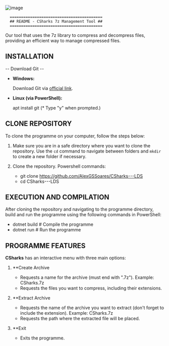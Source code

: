 ![image](https://github.com/AlexGSSoares/CSharks---LDS/assets/168682727/ad66d665-66a4-42a4-9ca2-e0d5f314e482)

      
      =========================================
      ## README - CSharks 7z Management Tool ##
      =========================================
Our tool that uses the 7z library to compress and decompress files, providing an efficient way to manage compressed files.

## INSTALLATION ##


-- Download Git --
- **Windows:** 

	Download Git via [official link](https://git-scm.com/download/win).

- **Linux (via PowerShell):**

  	apt install git
  	(* Type "y" when prompted.)

  
## CLONE REPOSITORY ##

To clone the programme on your computer, follow the steps below:

1. Make sure you are in a safe directory where you want to clone the repository. Use the `cd` command to navigate between folders and `mkdir` to create a new folder if necessary.

2. Clone the repository. Powershell commands:
   - git clone https://github.com/AlexGSSoares/CSharks---LDS
   - cd CSharks---LDS

## EXECUTION AND COMPILATION ##

After cloning the repository and navigating to the programme directory, build and run the programme using the following commands in PowerShell:

- dotnet build # Compile the programme
- dotnet run # Run the programme

## PROGRAMME FEATURES ##

**CSharks** has an interactive menu with three main options:

1. **Create Archive
   - Requests a name for the archive (must end with ".7z"). Example: CSharks.7z
   - Requests the files you want to compress, including their extensions.

2. **Extract Archive
   - Requests the name of the archive you want to extract (don't forget to include the extension). Example: CSharks.7z
   - Requests the path where the extracted file will be placed.

3. **Exit
   - Exits the programme.
